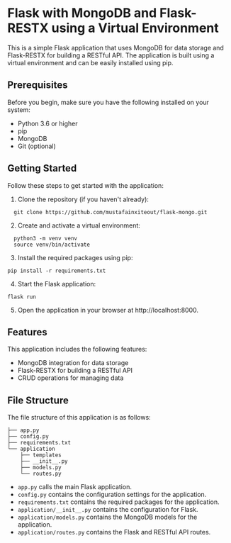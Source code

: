 
# Flask with MongoDB and Flask-RESTX using a Virtual Environment

This is a simple Flask application that uses MongoDB for data storage and Flask-RESTX for building a RESTful API. The application is built using a virtual environment and can be easily installed using pip.


## Prerequisites
Before you begin, make sure you have the following installed on your system:

- Python 3.6 or higher
- pip
- MongoDB
- Git (optional)


## Getting Started

Follow these steps to get started with the application:

1. Clone the repository (if you haven't already):

```
  git clone https://github.com/mustafainxiteout/flask-mongo.git
```

2. Create and activate a virtual environment:

```
  python3 -m venv venv
  source venv/bin/activate
```

3. Install the required packages using pip:

```
pip install -r requirements.txt
```

4. Start the Flask application:

```
flask run
```

5. Open the application in your browser at http://localhost:8000.



## Features
This application includes the following features:

- MongoDB integration for data storage
- Flask-RESTX for building a RESTful API
- CRUD operations for managing data

## File Structure
The file structure of this application is as follows:

```
├── app.py
├── config.py
├── requirements.txt
└── application
    ├── templates
    ├── __init__.py
    ├── models.py
    └── routes.py    
```

- `app.py` calls the main Flask application.
- `config.py` contains the configuration settings for the application.
- `requirements.txt` contains the required packages for the application.
- `application/__init__.py` contains the configuration for Flask.
- `application/models.py` contains the MongoDB models for the application.
- `application/routes.py` contains the Flask and RESTful API routes.
